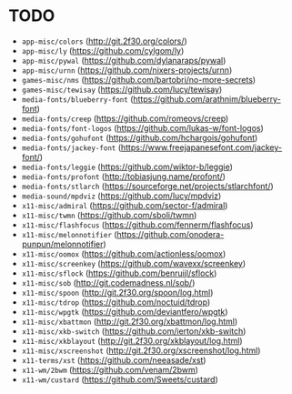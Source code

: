 # TODO

* `app-misc/colors` (http://git.2f30.org/colors/)
* `app-misc/ly` (https://github.com/cylgom/ly)
* `app-misc/pywal` (https://github.com/dylanaraps/pywal)
* `app-misc/urnn` (https://github.com/nixers-projects/urnn)
* `games-misc/nms` (https://github.com/bartobri/no-more-secrets)
* `games-misc/tewisay` (https://github.com/lucy/tewisay)
* `media-fonts/blueberry-font` (https://github.com/arathnim/blueberry-font)
* `media-fonts/creep` (https://github.com/romeovs/creep)
* `media-fonts/font-logos` (https://github.com/lukas-w/font-logos)
* `media-fonts/gohufont` (https://github.com/hchargois/gohufont)
* `media-fonts/jackey-font` (https://www.freejapanesefont.com/jackey-font/)
* `media-fonts/leggie` (https://github.com/wiktor-b/leggie)
* `media-fonts/profont` (http://tobiasjung.name/profont/)
* `media-fonts/stlarch` (https://sourceforge.net/projects/stlarchfont/)
* `media-sound/mpdviz` (https://github.com/lucy/mpdviz)
* `x11-misc/admiral` (https://github.com/sector-f/admiral)
* `x11-misc/twmn` (https://github.com/sboli/twmn)
* `x11-misc/flashfocus` (https://github.com/fennerm/flashfocus)
* `x11-misc/melonnotifier` (https://github.com/onodera-punpun/melonnotifier)
* `x11-misc/oomox` (https://github.com/actionless/oomox)
* `x11-misc/screenkey` (https://github.com/wavexx/screenkey)
* `x11-misc/sflock` (https://github.com/benruijl/sflock)
* `x11-misc/sob` (http://git.codemadness.nl/sob/)
* `x11-misc/spoon` (http://git.2f30.org/spoon/log.html)
* `x11-misc/tdrop` (https://github.com/noctuid/tdrop)
* `x11-misc/wpgtk` (https://github.com/deviantfero/wpgtk)
* `x11-misc/xbattmon` (http://git.2f30.org/xbattmon/log.html)
* `x11-misc/xkb-switch` (https://github.com/ierton/xkb-switch)
* `x11-misc/xkblayout` (http://git.2f30.org/xkblayout/log.html)
* `x11-misc/xscreenshot` (http://git.2f30.org/xscreenshot/log.html)
* `x11-terms/xst` (https://github.com/neeasade/xst)
* `x11-wm/2bwm` (https://github.com/venam/2bwm)
* `x11-wm/custard` (https://github.com/Sweets/custard)
